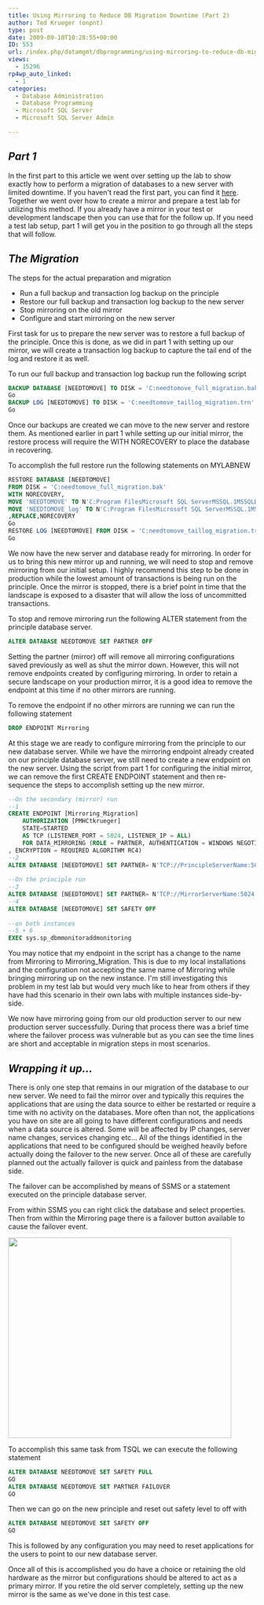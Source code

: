 ```yaml
---
title: Using Mirroring to Reduce DB Migration Downtime (Part 2)
author: Ted Krueger (onpnt)
type: post
date: 2009-09-10T10:28:55+00:00
ID: 553
url: /index.php/datamgmt/dbprogramming/using-mirroring-to-reduce-db-migration-d-2/
views:
  - 15296
rp4wp_auto_linked:
  - 1
categories:
  - Database Administration
  - Database Programming
  - Microsoft SQL Server
  - Microsoft SQL Server Admin

---
```

## _Part 1_

In the first part to this article we went over setting up the lab to show exactly how to perform a migration of databases to a new server with limited downtime. If you haven't read the first part, you can find it [here][1]. Together we went over how to create a mirror and prepare a test lab for utilizing this method. If you already have a mirror in your test or development landscape then you can use that for the follow up. If you need a test lab setup, part 1 will get you in the position to go through all the steps that will follow.

## _The Migration_

The steps for the actual preparation and migration

  * Run a full backup and transaction log backup on the principle
  * Restore our full backup and transaction log backup to the new server
  * Stop mirroring on the old mirror
  * Configure and start mirroring on the new server

First task for us to prepare the new server was to restore a full backup of the principle. Once this is done, as we did in part 1 with setting up our mirror, we will create a transaction log backup to capture the tail end of the log and restore it as well.
  
To run our full backup and transaction log backup run the following script

```sql
BACKUP DATABASE [NEEDTOMOVE] TO DISK = 'C:needtomove_full_migration.bak'
Go
BACKUP LOG [NEEDTOMOVE] TO DISK = 'C:needtomove_taillog_migration.trn'
Go
```
Once our backups are created we can move to the new server and restore them. As mentioned earlier in part 1 while setting up our initial mirror, the restore process will require the WITH NORECOVERY to place the database in recovering. 

To accomplish the full restore run the following statements on MYLABNEW

```sql
RESTORE DATABASE [NEEDTOMOVE] 
FROM DISK = 'C:needtomove_full_migration.bak'
WITH NORECOVERY,
MOVE 'NEEDTOMOVE' TO N'C:Program FilesMicrosoft SQL ServerMSSQL.1MSSQLDATANEEDTOMOVE_mirror.mdf',
MOVE 'NEEDTOMOVE_log' TO N'C:Program FilesMicrosoft SQL ServerMSSQL.1MSSQLDATANEEDTOMOVE_mirror_log.ldf'
,REPLACE,NORECOVERY
Go
RESTORE LOG [NEEDTOMOVE] FROM DISK = 'C:needtomove_taillog_migration.trn' WITH NORECOVERY
Go
```
We now have the new server and database ready for mirroring. In order for us to bring this new mirror up and running, we will need to stop and remove mirroring from our initial setup. I highly recommend this step to be done in production while the lowest amount of transactions is being run on the principle. Once the mirror is stopped, there is a brief point in time that the landscape is exposed to a disaster that will allow the loss of uncommitted transactions. 

To stop and remove mirroring run the following ALTER statement from the principle database server. 

```sql
ALTER DATABASE NEEDTOMOVE SET PARTNER OFF
```

Setting the partner (mirror) off will remove all mirroring configurations saved previously as well as shut the mirror down. However, this will not remove endpoints created by configuring mirroring. In order to retain a secure landscape on your production mirror, it is a good idea to remove the endpoint at this time if no other mirrors are running.
  
To remove the endpoint if no other mirrors are running we can run the following statement

```sql
DROP ENDPOINT Mirroring
```

At this stage we are ready to configure mirroring from the principle to our new database server. While we have the mirroring endpoint already created on our principle database server, we still need to create a new endpoint on the new server. Using the script from part 1 for configuring the initial mirror, we can remove the first CREATE ENDPOINT statement and then re-sequence the steps to accomplish setting up the new mirror.

```sql
--On the secondary (mirror) run
--1
CREATE ENDPOINT [Mirroring_Migration] 
    AUTHORIZATION [PMHCtkrueger]
    STATE=STARTED
    AS TCP (LISTENER_PORT = 5024, LISTENER_IP = ALL)
    FOR DATA_MIRRORING (ROLE = PARTNER, AUTHENTICATION = WINDOWS NEGOTIATE
, ENCRYPTION = REQUIRED ALGORITHM RC4)
--2
ALTER DATABASE [NEEDTOMOVE] SET PARTNER= N'TCP://PrincipleServerName:5022'
 
--On the principle run
--3
ALTER DATABASE [NEEDTOMOVE] SET PARTNER= N'TCP://MirrorServerName:5024'
--4
ALTER DATABASE [NEEDTOMOVE] SET SAFETY OFF
 
--on both instances
--5 + 6
EXEC sys.sp_dbmmonitoraddmonitoring
```
You may notice that my endpoint in the script has a change to the name from Mirroring to Mirroring_Migration. This is due to my local installations and the configuration not accepting the same name of Mirroring while bringing mirroring up on the new instance. I'm still investigating this problem in my test lab but would very much like to hear from others if they have had this scenario in their own labs with multiple instances side-by-side.

We now have mirroring going from our old production server to our new production server successfully. During that process there was a brief time where the failover process was vulnerable but as you can see the time lines are short and acceptable in migration steps in most scenarios. 

## _Wrapping it up..._

There is only one step that remains in our migration of the database to our new server. We need to fail the mirror over and typically this requires the applications that are using the data source to either be restarted or require a time with no activity on the databases. More often than not, the applications you have on site are all going to have different configurations and needs when a data source is altered. Some will be affected by IP changes, server name changes, services changing etc... All of the things identified in the applications that need to be configured should be weighed heavily before actually doing the failover to the new server. Once all of these are carefully planned out the actually failover is quick and painless from the database side. 

The failover can be accomplished by means of SSMS or a statement executed on the principle database server. 

From within SSMS you can right click the database and select properties. Then from within the Mirroring page there is a failover button available to cause the failover event.

<div class="image_block">
  <img src="https://lessthandot.z19.web.core.windows.net/wp-content/uploads/blogs/DataMgmt//ssms_failover.gif" alt="" title="" width="454" height="408" />
</div>

To accomplish this same task from TSQL we can execute the following statement

```sql
ALTER DATABASE NEEDTOMOVE SET SAFETY FULL
GO
ALTER DATABASE NEEDTOMOVE SET PARTNER FAILOVER
GO
```
Then we can go on the new principle and reset out safety level to off with

```sql
ALTER DATABASE NEEDTOMOVE SET SAFETY OFF
GO
```
This is followed by any configuration you may need to reset applications for the users to point to our new database server.

Once all of this is accomplished you do have a choice or retaining the old hardware as the mirror but configurations should be altered to act as a primary mirror. If you retire the old server completely, setting up the new mirror is the same as we've done in this test case.

 [1]: /index.php/DataMgmt/DBAdmin/move-databases-to-new-server-with-little-1